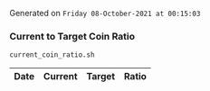Generated on `Friday 08-October-2021 at 00:15:03`

### Current to Target Coin Ratio
`current_coin_ratio.sh`

Date|Current|Target|Ratio
---|---|---|---
